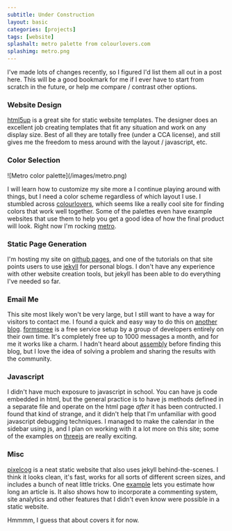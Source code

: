 ```yaml
---
subtitle: Under Construction
layout: basic
categories: [projects]
tags: [website]
splashalt: metro palette from colourlovers.com
splashimg: metro.png
---
```


I've made lots of changes recently, so I figured I'd list them all out in a post here. This will be a good bookmark for me if I ever have to start from scratch in the future, or help me compare / contrast other options.

<!--more-->

### Website Design ###
   [html5up]: http://html5up.net/

[html5up] is a great site for static website templates. The designer does an excellent job creating templates that fit any situation and work on any display size. Best of all they are totally free (under a CCA license), and still gives me the freedom to mess around with the layout / javascript, etc.

### Color Selection ###
   [colourlovers]: http://www.colourlovers.com/
   [metro]: http://www.colourlovers.com/palette/1/metro

<span class="image featured">
![Metro color palette](/images/metro.png)
</span>
 
I will learn how to customize my site more a I continue playing around with things, but I need a color scheme regardless of which layout I use. I stumbled across [colourlovers], which seems like a really cool site for finding colors that work well together. Some of the palettes even have example websites that use them to help you get a good idea of how the final product will look. Right now I'm rocking [metro].

### Static Page Generation ###
   [github pages]: https://pages.github.com/
   [jekyll]: http://jekyllrb.com/

I'm hosting my site on [github pages], and one of the tutorials on that site points users to use [jekyll] for personal blogs. I don't have any experience with other website creation tools, but jekyll has been able to do everything I've needed so far.

### Email Me ###
   [another blog]: http://sebastien.saunier.me/blog/2014/04/15/you-do-not-need-a-database-for-your-contact-form.html
   [formspree]: http://formspree.io/
   [assembly]: https://assembly.com/discover

This site most likely won't be very large, but I still want to have a way for visitors to contact me. I found a quick and easy way to do this on [another blog]. [formspree] is a free service setup by a group of developers entirely on their own time. It's completely free up to 1000 messages a month, and for me it works like a charm. I hadn't heard about [assembly] before finding this blog, but I love the idea of solving a problem and sharing the results with the community. 

### Javascript ###
   [threejs]: http://threejs.org/examples/#webgl_lines_colors

I didn't have much exposure to javascript in school. You can have js code embedded in html, but the general practice is to have js methods defined in a separate file and operate on the html page *after* it has been contructed. I found that kind of strange, and it didn't help that I'm unfamiliar with good javascript debugging techniques. I managed to make the calendar in the sidebar using js, and I plan on working with it a lot more on this site; some of the examples on [threejs] are really exciting.

### Misc ###
   [pixelcog]: http://pixelcog.com/
   [example]: http://pixelcog.com/blog/2013/jekyll-from-scratch-extending-jekyll/#other-jekyll-tips-and-tricks

[pixelcog] is a neat static website that also uses jekyll behind-the-scenes. I think it looks clean, it's fast, works for all sorts of different screen sizes, and includes a bunch of neat little tricks. One [example] lets you estimate how long an article is. It also shows how to incorporate a commenting system, site analytics and other features that I didn't even know were possible in a static website.


Hmmmm, I guess that about covers it for now.
